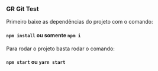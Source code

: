### GR Git Test

Primeiro baixe as dependências do projeto com o comando:

#### `npm install` ou somente `npm i`

Para rodar o projeto basta rodar o comando:

#### `npm start` ou `yarn start`
